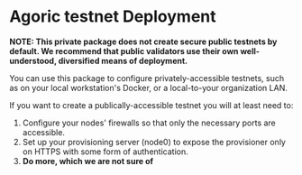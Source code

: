 # Agoric testnet Deployment

**NOTE: This private package does not create secure public testnets by default.  We recommend that public validators use their own well-understood, diversified means of deployment.**

You can use this package to configure privately-accessible testnets, such as on your local workstation's Docker, or a local-to-your organization LAN.

If you want to create a publically-accessible testnet you will at least need to:

1. Configure your nodes' firewalls so that only the necessary ports are accessible.
2. Set up your provisioning server (node0) to expose the provisioner only on HTTPS with some form of authentication.
3. **Do more, which we are not sure of**

